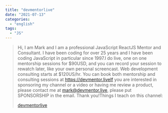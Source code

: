 ```yaml
---
title: "devmentorlive"
date: "2021-07-13"
categories: 
  - "english"
tags: 
  - "JS"
---
```


> Hi, I am Mark and I am a professional JavaScript ReactJS Mentor and Consultant. I have been coding for over 25 years and I have been coding JavaScript in particular since 1997.I do live, one on one mentorship sessions for $90USD, and you can record your session to rewatch later, like your own personal screencast. Web development consulting starts at $120US/hr. You can book both mentorship and consulting sessions at https://devmentor.liveIf you are interested in sponsoring my channel or a video or having me review a product, please contact me at mark@devmentor.live, please put SPONSORSHIP in the email. Thank you!Things I teach on this channel:
> 
> [devmentorlive](https://www.youtube.com/c/devmentorlive/playlists)
